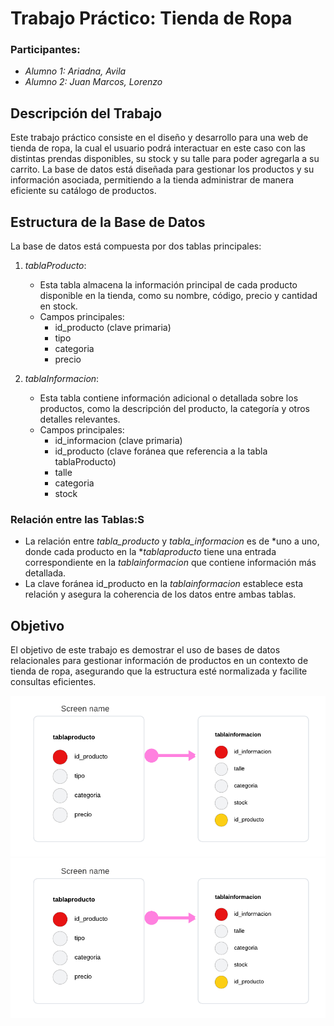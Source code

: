# Trabajo Práctico: Tienda de Ropa

### Participantes:
- *Alumno 1: Ariadna, Avila*
- *Alumno 2: Juan Marcos, Lorenzo*

## Descripción del Trabajo
Este trabajo práctico consiste en el diseño y desarrollo para una web de tienda de ropa, la cual el usuario podrá interactuar en este caso con las distintas prendas disponibles, su stock y su talle para poder agregarla a su carrito. La base de datos está diseñada para gestionar los productos y su información asociada, permitiendo a la tienda administrar de manera eficiente su catálogo de productos.

## Estructura de la Base de Datos

La base de datos está compuesta por dos tablas principales:

1. *tablaProducto*:
   - Esta tabla almacena la información principal de cada producto disponible en la tienda, como su nombre, código, precio y cantidad en stock.
   - Campos principales:
     - id_producto (clave primaria)
     - tipo
     - categoria
     - precio

2. *tablaInformacion*:
   - Esta tabla contiene información adicional o detallada sobre los productos, como la descripción del producto, la categoría y otros detalles relevantes.
   - Campos principales:
     - id_informacion (clave primaria)
     - id_producto (clave foránea que referencia a la tabla tablaProducto)
     - talle
     - categoria
     - stock
     

### Relación entre las Tablas:S
- La relación entre *tabla_producto* y *tabla_informacion* es de *uno a uno, donde cada producto en la **tablaproducto* tiene una entrada correspondiente en la *tablainformacion* que contiene información más detallada.
- La clave foránea id_producto en la *tablainformacion* establece esta relación y asegura la coherencia de los datos entre ambas tablas.

## Objetivo
El objetivo de este trabajo es demostrar el uso de bases de datos relacionales para gestionar información de productos en un contexto de tienda de ropa, asegurando que la estructura esté normalizada y facilite consultas eficientes.

![Texto alternativo](images/DER.png)
![Texto alternativo](DER.png)
